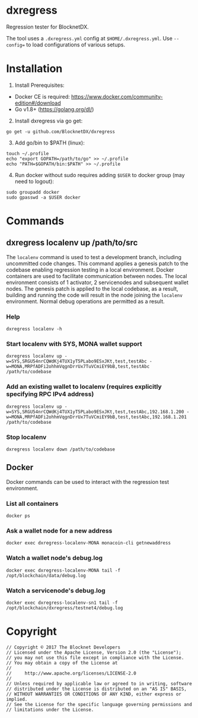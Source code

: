 # dxregress

Regression tester for BlocknetDX.

The tool uses a `.dxregress.yml` config at `$HOME/.dxregress.yml`.
Use `--config=` to load configurations of various setups.

# Installation

1) Install Prerequisites:
* Docker CE is required: https://www.docker.com/community-edition#/download
* Go v1.8+ (https://golang.org/dl/)

2) Install dxregress via go get:
```
go get -u github.com/BlocknetDX/dxregress
```

3) Add go/bin to $PATH (linux):
```
touch ~/.profile
echo "export GOPATH=/path/to/go" >> ~/.profile
echo "PATH=$GOPATH/bin:$PATH" >> ~/.profile
```

4) Run docker without sudo requires adding `$USER` to docker group (may need to logout):
```
sudo groupadd docker
sudo gpasswd -a $USER docker
```

# Commands 

## dxregress localenv up /path/to/src

The `localenv` command is used to test a development branch, including uncommitted code changes. This command applies a genesis patch to the codebase enabling regression testing in a local environment. Docker containers are used to facilitate communication between nodes. The local environment consists of 1 activator, 2 servicenodes and subsequent wallet nodes. The genesis patch is applied to the local codebase, as a result, building and running the code will result in the node joining the `localenv` environment. Normal debug operations are permitted as a result.

### Help
```
dxregress localenv -h
```

### Start localenv with SYS, MONA wallet support
```
dxregress localenv up -w=SYS,SRGU54nrCQWdKj4TUX1yT5PLabo9ESxJKt,test,testAbc -w=MONA,MRPfADFi2ohhmVqgnDrrUx7TuVCmiEY9bB,test,testAbc /path/to/codebase
```

### Add an existing wallet to localenv (requires explicitly specifying RPC IPv4 address)
```
dxregress localenv up -w=SYS,SRGU54nrCQWdKj4TUX1yT5PLabo9ESxJKt,test,testAbc,192.168.1.200 -w=MONA,MRPfADFi2ohhmVqgnDrrUx7TuVCmiEY9bB,test,testAbc,192.168.1.201 /path/to/codebase
```

### Stop localenv
```
dxregress localenv down /path/to/codebase
```

## Docker

Docker commands can be used to interact with the regression test environment.

### List all containers
```
docker ps
```

### Ask a wallet node for a new address
```
docker exec dxregress-localenv-MONA monacoin-cli getnewaddress
```

### Watch a wallet node's debug.log
```
docker exec dxregress-localenv-MONA tail -f /opt/blockchain/data/debug.log
```

### Watch a servicenode's debug.log
```
docker exec dxregress-localenv-sn1 tail -f /opt/blockchain/dxregress/testnet4/debug.log
```

# Copyright

```
// Copyright © 2017 The Blocknet Developers
// Licensed under the Apache License, Version 2.0 (the "License");
// you may not use this file except in compliance with the License.
// You may obtain a copy of the License at
//
//     http://www.apache.org/licenses/LICENSE-2.0
//
// Unless required by applicable law or agreed to in writing, software
// distributed under the License is distributed on an "AS IS" BASIS,
// WITHOUT WARRANTIES OR CONDITIONS OF ANY KIND, either express or implied.
// See the License for the specific language governing permissions and
// limitations under the License.
```
